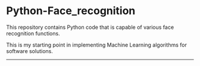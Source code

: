 # Python-Face_recognition
This repository contains Python code that is capable of various face recognition functions.

This is my starting point in implementing Machine Learning algorithms for software solutions.

---

